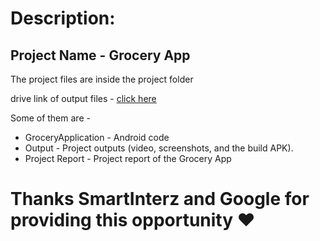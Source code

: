 # Description:

## Project Name - Grocery App
The project files are inside the project folder

drive link of output files - [click here](https://drive.google.com/drive/folders/1xmQgsCJhMriD6W6Iv0oSG5pbcZ9NVyoH?usp=sharing)

Some of them are -
* GroceryApplication - Android code
* Output - Project outputs (video, screenshots, and the build APK).
* Project Report - Project report of the Grocery App

##

# Thanks SmartInterz and Google for providing this opportunity ❤️